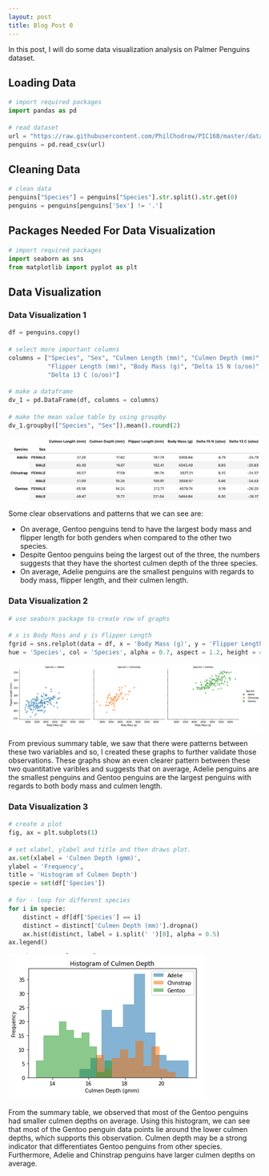 ```yaml
---
layout: post
title: Blog Post 0
---
```


In this post, I will do some data visualization analysis on Palmer Penguins dataset.

## Loading Data
```python
# import required packages
import pandas as pd

# read dataset
url = "https://raw.githubusercontent.com/PhilChodrow/PIC16B/master/datasets/palmer_penguins.csv"
penguins = pd.read_csv(url)
```

## Cleaning Data
```python
# clean data
penguins["Species"] = penguins["Species"].str.split().str.get(0)
penguins = penguins[penguins['Sex'] != '.']
```

## Packages Needed For Data Visualization
```python
# import required packages
import seaborn as sns
from matplotlib import pyplot as plt
```

## Data Visualization
### Data Visualization 1
```python
df = penguins.copy()

# select more important columns
columns = ["Species", "Sex", "Culmen Length (mm)", "Culmen Depth (mm)",
           "Flipper Length (mm)", "Body Mass (g)", "Delta 15 N (o/oo)", 
           "Delta 13 C (o/oo)"]
           
# make a dataframe
dv_1 = pd.DataFrame(df, columns = columns)

# make the mean value table by using groupby
dv_1.groupby(["Species", "Sex"]).mean().round(2)
```
![table.png](/images/table.png)

Some clear observations and patterns that we can see are:
- On average, Gentoo penguins tend to have the largest body mass and flipper length for both genders when compared to the other two species.
- Despite Gentoo penguins being the largest out of the three, the numbers suggests that they have the shortest culmen depth of the three species.
- On average, Adelie penguins are the smallest penguins with regards to body mass, flipper length, and their culmen length.

### Data Visualization 2
```python
# use seaborn package to create row of graphs

# x is Body Mass and y is Flipper Length
fgrid = sns.relplot(data = df, x = 'Body Mass (g)', y = 'Flipper Length (mm)',
hue = 'Species', col = 'Species', alpha = 0.7, aspect = 1.2, height = 4)
```
![dv1.png](/images/dv1.png)

From previous summary table, we saw that there were patterns between these two variables and so, I created these graphs to further validate those observations. These graphs show an even clearer pattern between these two quantitative varibles and suggests that on average, Adelie penguins are the smallest penguins and Gentoo penguins are the largest penguins with regards to both body mass and culmen length.

### Data Visualization 3
```python
# create a plot
fig, ax = plt.subplots(1)

# set xlabel, ylabel and title and then draws plot.
ax.set(xlabel = 'Culmen Depth (gmm)',
ylabel = 'Frequency',
title = 'Histogram of Culmen Depth')
specie = set(df['Species'])

# for - loop for different species
for i in specie:
    distinct = df[df['Species'] == i]
    distinct = distinct['Culmen Depth (mm)'].dropna()
    ax.hist(distinct, label = i.split(' ')[0], alpha = 0.5)
ax.legend()
```
![dv2.png](/images/dv2.png)

From the summary table, we observed that most of the Gentoo penguins had smaller culmen depths on average. Using this histogram, we can see that most of the Gentoo penguin data points lie around the lower culmen depths, which supports this observation. Culmen depth may be a strong indicator that differentiates Gentoo penguins from other species. Furthermore, Adelie and Chinstrap penguins have larger culmen depths on average.
